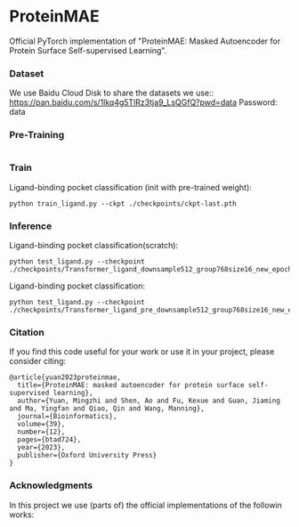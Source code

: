 # ProteinMAE
Official PyTorch implementation of  "ProteinMAE: Masked Autoencoder for Protein Surface Self-supervised Learning". 




### Dataset 

We use Baidu Cloud Disk to share the datasets we use:: https://pan.baidu.com/s/1lkq4g5TlRz3tja9_LsQGfQ?pwd=data Password: data 


### Pre-Training

```shell
```

### Train
Ligand-binding pocket classification (init with pre-trained weight):
```shell
python train_ligand.py --ckpt ./checkpoints/ckpt-last.pth
```


### Inference
Ligand-binding pocket classification(scratch):
```shell
python test_ligand.py --checkpoint ./checkpoints/Transformer_ligand_downsample512_group768size16_new_epoch395.pth
```

Ligand-binding pocket classification:
```shell
python test_ligand.py --checkpoint ./checkpoints/Transformer_ligand_pre_downsample512_group768size16_new_epoch295.pth
```




### Citation
If you find this code useful for your work or use it in your project, please consider citing:

```shell
@article{yuan2023proteinmae,
  title={ProteinMAE: masked autoencoder for protein surface self-supervised learning},
  author={Yuan, Mingzhi and Shen, Ao and Fu, Kexue and Guan, Jiaming and Ma, Yingfan and Qiao, Qin and Wang, Manning},
  journal={Bioinformatics},
  volume={39},
  number={12},
  pages={btad724},
  year={2023},
  publisher={Oxford University Press}
}
```


### Acknowledgments
In this project we use (parts of) the official implementations of the followin works:
